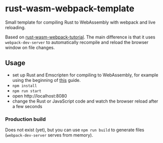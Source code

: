 # rust-wasm-webpack-template
Small template for compiling Rust to WebAssembly with webpack and live reloading. 

Based on [rust-wasm-webpack-tutorial](https://github.com/ianjsikes/rust-wasm-webpack-tutorial). The main difference is that it uses `webpack-dev-server` to automatically recompile and reload the browser window on file changes.

## Usage
* set up Rust and Emscripten for compiling to WebAssembly, for example using the beginning of [this](https://medium.com/@ianjsikes/get-started-with-rust-webassembly-and-webpack-58d28e219635) guide.
* `npm install`
* `npm run start`
* open http://localhost:8080
* change the Rust or JavaScript code and watch the browser reload after a few seconds

### Production build
Does not exist (yet), but you can use `npm run build` to generate files (`webpack-dev-server` serves from memory).
